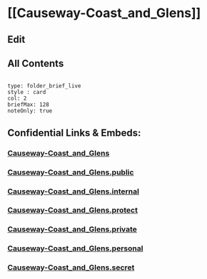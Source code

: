 # [[Causeway-Coast_and_Glens]] 

## Edit

## All Contents

```folderv
```

```ccard
type: folder_brief_live
style : card
col: 2
briefMax: 128
noteOnly: true
```


## Confidential Links & Embeds: 

### [Causeway-Coast_and_Glens](/_Standards/Earth/Continent/Europe/Europe~North/UK/Ireland~North/counties~Ireland~North/Causeway-Coast_and_Glens.md) 

### [Causeway-Coast_and_Glens.public](/_public/Earth/Continent/Europe/Europe~North/UK/Ireland~North/counties~Ireland~North/Causeway-Coast_and_Glens.public.md) 

### [Causeway-Coast_and_Glens.internal](/_internal/Earth/Continent/Europe/Europe~North/UK/Ireland~North/counties~Ireland~North/Causeway-Coast_and_Glens.internal.md) 

### [Causeway-Coast_and_Glens.protect](/_protect/Earth/Continent/Europe/Europe~North/UK/Ireland~North/counties~Ireland~North/Causeway-Coast_and_Glens.protect.md) 

### [Causeway-Coast_and_Glens.private](/_private/Earth/Continent/Europe/Europe~North/UK/Ireland~North/counties~Ireland~North/Causeway-Coast_and_Glens.private.md) 

### [Causeway-Coast_and_Glens.personal](/_personal/Earth/Continent/Europe/Europe~North/UK/Ireland~North/counties~Ireland~North/Causeway-Coast_and_Glens.personal.md) 

### [Causeway-Coast_and_Glens.secret](/_secret/Earth/Continent/Europe/Europe~North/UK/Ireland~North/counties~Ireland~North/Causeway-Coast_and_Glens.secret.md)


